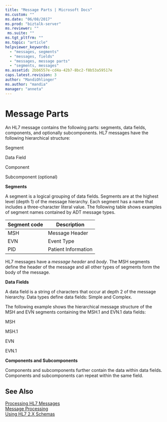 ```yaml
---
title: "Message Parts | Microsoft Docs"
ms.custom: ""
ms.date: "06/08/2017"
ms.prod: "biztalk-server"
ms.reviewer: ""
 ms.suite: ""
ms.tgt_pltfrm: ""
ms.topic: "article"
helpviewer_keywords: 
  - "messages, segments"
  - "messages, fields"
  - "messages, message parts"
  - "segments, messages"
ms.assetid: 2bb6557e-cd4a-42b7-8bc2-f8b53a59517e
caps.latest.revision: 3
author: "MandiOhlinger"
ms.author: "mandia"
manager: "anneta"
---
```

# Message Parts
An HL7 message contains the following parts: segments, data fields, components, and optionally subcomponents. HL7 messages have the following hierarchical structure:  
  
 Segment  
  
 Data Field  
  
 Component  
  
 Subcomponent (optional)  
  
 **Segments**  
  
 A segment is a logical grouping of data fields. Segments are at the highest level (depth 1) of the message hierarchy. Each segment has a name that includes a three-character literal value. The following table shows examples of segment names contained by ADT message types.  
  
|Segment code|Description|  
|------------------|-----------------|  
|MSH|Message Header|  
|EVN|Event Type|  
|PID|Patient Information|  
  
 HL7 messages have a *message header* and *body*. The MSH segments define the header of the message and all other types of segments form the body of the message.  
  
 **Data Fields**  
  
 A data field is a string of characters that occur at depth 2 of the message hierarchy. Data types define data fields: Simple and Complex.  
  
 The following example shows the hierarchical message structure of the MSH and EVN segments containing the MSH.1 and EVN.1 data fields:  
  
 MSH  
  
 MSH.1  
  
 EVN  
  
 EVN.1  
  
 **Components and Subcomponents**  
  
 Components and subcomponents further contain the data within data fields. Components and subcomponents can repeat within the same field.  
  
## See Also  
 [Processing HL7 Messages](../../adapters-and-accelerators/accelerator-hl7/processing-hl7-messages.md)   
 [Message Processing](../../adapters-and-accelerators/accelerator-hl7/message-processing.md)   
 [Using HL7 2.X Schemas](../../adapters-and-accelerators/accelerator-hl7/using-hl7-2-x-schemas.md)